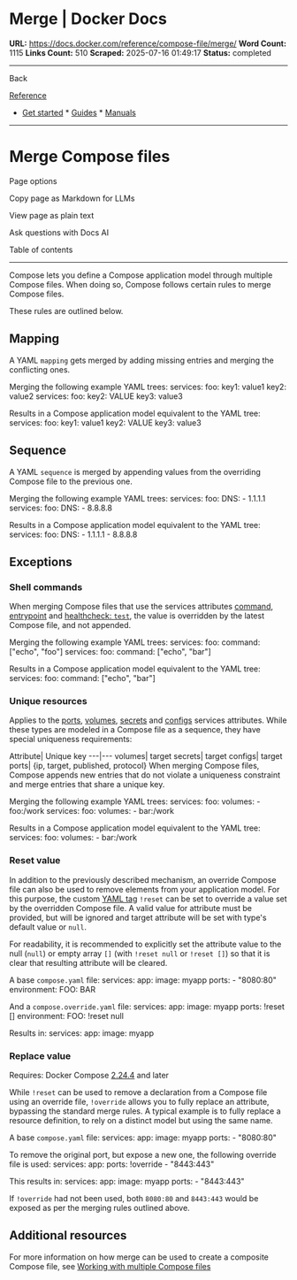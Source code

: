 # Merge | Docker Docs

**URL:** https://docs.docker.com/reference/compose-file/merge/
**Word Count:** 1115
**Links Count:** 510
**Scraped:** 2025-07-16 01:49:17
**Status:** completed

---

Back

[Reference](https://docs.docker.com/reference/)

  * [Get started](https://docs.docker.com/get-started/)   * [Guides](https://docs.docker.com/guides/)   * [Manuals](https://docs.docker.com/manuals/)

* * *

# Merge Compose files

Page options

Copy page as Markdown for LLMs

View page as plain text

Ask questions with Docs AI

Table of contents

* * *

Compose lets you define a Compose application model through multiple Compose files. When doing so, Compose follows certain rules to merge Compose files.

These rules are outlined below.

## Mapping

A YAML `mapping` gets merged by adding missing entries and merging the conflicting ones.

Merging the following example YAML trees:               services:       foo:         key1: value1         key2: value2               services:       foo:         key2: VALUE         key3: value3

Results in a Compose application model equivalent to the YAML tree:               services:       foo:         key1: value1         key2: VALUE         key3: value3

## Sequence

A YAML `sequence` is merged by appending values from the overriding Compose file to the previous one.

Merging the following example YAML trees:               services:       foo:         DNS:           - 1.1.1.1               services:       foo:         DNS:            - 8.8.8.8

Results in a Compose application model equivalent to the YAML tree:               services:       foo:         DNS:           - 1.1.1.1           - 8.8.8.8

## Exceptions

### Shell commands

When merging Compose files that use the services attributes [command](https://docs.docker.com/reference/compose-file/services/#command), [entrypoint](https://docs.docker.com/reference/compose-file/services/#entrypoint) and [healthcheck: `test`](https://docs.docker.com/reference/compose-file/services/#healthcheck), the value is overridden by the latest Compose file, and not appended.

Merging the following example YAML trees:               services:       foo:         command: ["echo", "foo"]               services:       foo:         command: ["echo", "bar"]

Results in a Compose application model equivalent to the YAML tree:               services:       foo:         command: ["echo", "bar"]

### Unique resources

Applies to the [ports](https://docs.docker.com/reference/compose-file/services/#ports), [volumes](https://docs.docker.com/reference/compose-file/services/#volumes), [secrets](https://docs.docker.com/reference/compose-file/services/#secrets) and [configs](https://docs.docker.com/reference/compose-file/services/#configs) services attributes. While these types are modeled in a Compose file as a sequence, they have special uniqueness requirements:

Attribute| Unique key   ---|---   volumes| target   secrets| target   configs| target   ports| \{ip, target, published, protocol\}      When merging Compose files, Compose appends new entries that do not violate a uniqueness constraint and merge entries that share a unique key.

Merging the following example YAML trees:               services:       foo:         volumes:           - foo:/work               services:       foo:         volumes:           - bar:/work

Results in a Compose application model equivalent to the YAML tree:               services:       foo:         volumes:           - bar:/work

### Reset value

In addition to the previously described mechanism, an override Compose file can also be used to remove elements from your application model. For this purpose, the custom [YAML tag](https://yaml.org/spec/1.2.2/#24-tags) `!reset` can be set to override a value set by the overridden Compose file. A valid value for attribute must be provided, but will be ignored and target attribute will be set with type's default value or `null`.

For readability, it is recommended to explicitly set the attribute value to the null \(`null`\) or empty array `[]` \(with `!reset null` or `!reset []`\) so that it is clear that resulting attribute will be cleared.

A base `compose.yaml` file:               services:       app:         image: myapp         ports:           - "8080:80"          environment:           FOO: BAR           

And a `compose.override.yaml` file:               services:       app:         image: myapp         ports: !reset []         environment:           FOO: !reset null

Results in:               services:       app:         image: myapp

### Replace value

Requires: Docker Compose [2.24.4](https://docs.docker.com/compose/releases/release-notes/#2244) and later

While `!reset` can be used to remove a declaration from a Compose file using an override file, `!override` allows you to fully replace an attribute, bypassing the standard merge rules. A typical example is to fully replace a resource definition, to rely on a distinct model but using the same name.

A base `compose.yaml` file:               services:       app:         image: myapp         ports:           - "8080:80"

To remove the original port, but expose a new one, the following override file is used:               services:       app:         ports: !override           - "8443:443" 

This results in:               services:       app:         image: myapp         ports:           - "8443:443" 

If `!override` had not been used, both `8080:80` and `8443:443` would be exposed as per the merging rules outlined above.

## Additional resources

For more information on how merge can be used to create a composite Compose file, see [Working with multiple Compose files](https://docs.docker.com/compose/how-tos/multiple-compose-files/)